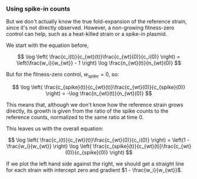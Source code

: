 ### Using spike-in counts

But we don't actually know the true fold-expansion of the reference strain, since 
it's not directly observed. However, a non-growing fitness-zero control can help,
such as a heat-killed strain or a spike-in plasmid.

We start with the equation before,

$$
\log \left( \frac{c_i(t)}{c_{wt}(t)}\frac{c_{wt}(0)}{c_i(0)} \right) = \left(\frac{w_i}{w_{wt}} - 1 \right) \log \frac{n_{wt}(t)}{n_{wt}(0)}
$$

But for the fitness-zero control, $w_{spike} = 0$, so:

$$
\log \left( \frac{c_{spike}(t)}{c_{wt}(t)}\frac{c_{wt}(0)}{c_{spike}(0)} \right) = -\log \frac{n_{wt}(t)}{n_{wt}(0)}
$$

This means that, although we don't know how the reference strain grows directly, its
growth is given from the ratio of the spike counts to the reference counts, normalized
to the same ratio at time 0.

This leaves us with the overall equation:

$$
\log \left( \frac{c_i(t)}{c_{wt}(t)}\frac{c_{wt}(0)}{c_i(0)} \right) = \left(1 - \frac{w_i}{w_{wt}} \right) \log \left( \frac{c_{spike}(t)}{c_{wt}(t)}\frac{c_{wt}(0)}{c_{spike}(0)} \right)
$$

If we plot the left hand side against the right, we should get a straight line for 
each strain with intercept zero and gradient $1 - \frac{w_i}{w_{wt}}$.
